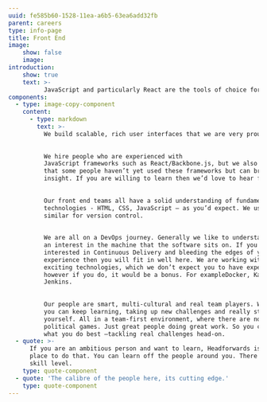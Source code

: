 ```yaml
---
uuid: fe585b60-1528-11ea-a6b5-63ea6add32fb
parent: careers
type: info-page
title: Front End
image:
    show: false
    image:
introduction:
    show: true
    text: >-
          JavaScript and particularly React are the tools of choice for most front ends across our applications.
components:
  - type: image-copy-component
    content:
      - type: markdown
        text: >-
          We build scalable, rich user interfaces that we are very proud of.
    
    
          We hire people who are experienced with
          JavaScript frameworks such as React/Backbone.js, but we also understand
          that some people haven’t yet used these frameworks but can bring valuable
          insight. If you are willing to learn then we’d love to hear from you.
    
    
          Our front end teams all have a solid understanding of fundamental web
          technologies - HTML, CSS, JavaScript – as you’d expect. We use Git or
          similar for version control.
    
    
          We are all on a DevOps journey. Generally we like to understand and have
          an interest in the machine that the software sits on. If you are
          interested in Continuous Delivery and bleeding the edges of your
          experience then you will fit in well here. We are working with some pretty
          exciting technologies, which we don’t expect you to have experience of
          however if you do, it would be a bonus. For exampleDocker, Kafka and
          Jenkins.
    
    
          Our people are smart, multi-cultural and real team players. Which means
          you can keep learning, taking up new challenges and really stretching
          yourself. All in a team-first environment, where there are no egos or
          political games. Just great people doing great work. So you can focus on
          what you do best –tackling real challenges head-on.
  - quote: >-
      If you are an ambitious person and want to learn, Headforwards is a good
      place to do that. You can learn off the people around you. There is a high
      skill level.
    type: quote-component
  - quote: 'The calibre of the people here, its cutting edge.'
    type: quote-component
---
```


